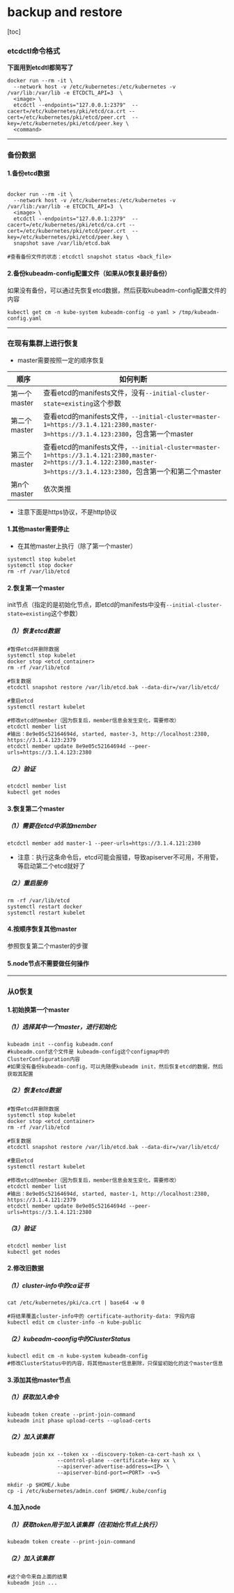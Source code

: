 # backup and restore

[toc]

### etcdctl命令格式

**下面用到etcdtl都简写了**

```shell
docker run --rm -it \
  --network host -v /etc/kubernetes:/etc/kubernetes -v /var/lib:/var/lib -e ETCDCTL_API=3  \
  <image> \
  etcdctl --endpoints="127.0.0.1:2379"  --cacert=/etc/kubernetes/pki/etcd/ca.crt --cert=/etc/kubernetes/pki/etcd/peer.crt  --key=/etc/kubernetes/pki/etcd/peer.key \
  <command>
```

***

### 备份数据

#### 1.备份etcd数据
```shell

docker run --rm -it \
  --network host -v /etc/kubernetes:/etc/kubernetes -v /var/lib:/var/lib -e ETCDCTL_API=3  \
  <image> \
  etcdctl --endpoints="127.0.0.1:2379"  --cacert=/etc/kubernetes/pki/etcd/ca.crt --cert=/etc/kubernetes/pki/etcd/peer.crt  --key=/etc/kubernetes/pki/etcd/peer.key \
  snapshot save /var/lib/etcd.bak

#查看备份文件的状态：etcdctl snapshot status <back_file>
```

#### 2.备份kubeadm-config配置文件（如果从0恢复最好备份）
如果没有备份，可以通过先恢复etcd数据，然后获取kubeadm-config配置文件的内容
```shell
kubectl get cm -n kube-system kubeadm-config -o yaml > /tmp/kubeadm-config.yaml
```

***

### 在现有集群上进行恢复

* master需要按照一定的顺序恢复

|顺序|如何判断|
|-|-|
|第一个master|查看etcd的manifests文件，没有`--initial-cluster-state=existing`这个参数|
|第二个master|查看etcd的manifests文件，`--initial-cluster=master-1=https://3.1.4.121:2380,master-3=https://3.1.4.123:2380`，包含第一个master|
|第三个master|查看etcd的manifests文件，`--initial-cluster=master-1=https://3.1.4.121:2380,master-2=https://3.1.4.122:2380,master-3=https://3.1.4.123:2380`，包含第一个和第二个master|
|第n个master|依次类推|

* 注意下面是https协议，不是http协议

#### 1.其他master需要停止
* 在其他master上执行（除了第一个master）
```shell
systemctl stop kubelet
systemctl stop docker
rm -rf /var/lib/etcd
```

#### 2.恢复第一个master
init节点（指定的是初始化节点，即etcd的manifests中没有`--initial-cluster-state=existing`这个参数）

##### （1）恢复etcd数据

```shell
#暂停etcd并删除数据
systemctl stop kubelet
docker stop <etcd_container>
rm -rf /var/lib/etcd

#恢复数据
etcdctl snapshot restore /var/lib/etcd.bak --data-dir=/var/lib/etcd/

#重启etcd
systemctl restart kubelet

#修改etcd的member（因为恢复后，member信息会发生变化，需要修改）
etcdctl member list
#输出：8e9e05c52164694d, started, master-3, http://localhost:2380, https://3.1.4.123:2379
etcdctl member update 8e9e05c52164694d --peer-urls=https://3.1.4.123:2380
```

##### （2）验证
```shell
etcdctl member list
kubectl get nodes
```

#### 3.恢复第二个master

##### （1）需要在etcd中添加member
```shell
etcdctl member add master-1 --peer-urls=https://3.1.4.121:2380
```
* 注意：执行这条命令后，etcd可能会报错，导致apiserver不可用，不用管，等启动第二个etcd就好了

##### （2）重启服务
```shell
rm -rf /var/lib/etcd
systemctl restart docker
systemctl restart kubelet
```

#### 4.按顺序恢复其他master
参照恢复第二个master的步骤

#### 5.node节点不需要做任何操作

***

### 从0恢复

#### 1.初始换第一个master

##### （1）选择其中一个master，进行初始化
```shell
kubeadm init --config kubeadm.conf
#kubeadm.conf这个文件是 kubeadm-config这个configmap中的ClusterConfiguration内容
#如果没有备份kubeadm-config，可以先随便kubeadm init，然后恢复etcd的数据，然后获取其配置
```

##### （2）恢复etcd数据

```shell
#暂停etcd并删除数据
systemctl stop kubelet
docker stop <etcd_container>
rm -rf /var/lib/etcd

#恢复数据
etcdctl snapshot restore /var/lib/etcd.bak --data-dir=/var/lib/etcd/

#重启etcd
systemctl restart kubelet

#修改etcd的member（因为恢复后，member信息会发生变化，需要修改）
etcdctl member list
#输出：8e9e05c52164694d, started, master-1, http://localhost:2380, https://3.1.4.121:2379
etcdctl member update 8e9e05c52164694d --peer-urls=https://3.1.4.121:2380
```

##### （3）验证
```shell
etcdctl member list
kubectl get nodes
```

#### 2.修改旧数据

##### （1）cluster-info中的ca证书
```shell
cat /etc/kubernetes/pki/ca.crt | base64 -w 0

#将结果覆盖cluster-info中的 certificate-authority-data: 字段内容
kubectl edit cm cluster-info -n kube-public
```

##### （2）kubeadm-coonfig中的ClusterStatus
```shell
kubectl edit cm -n kube-system kubeadm-config
#修改ClusterStatus中的内容，将其他master信息删除，只保留初始化的这个master信息
```

#### 3.添加其他master节点

##### （1）获取加入命令
```shell
kubeadm token create --print-join-command
kubeadm init phase upload-certs --upload-certs
```

##### （2）加入该集群
```shell
kubeadm join xx --token xx --discovery-token-ca-cert-hash xx \
                --control-plane --certificate-key xx \
                --apiserver-advertise-address=<IP> \
                --apiserver-bind-port=<PORT> -v=5

mkdir -p $HOME/.kube
cp -i /etc/kubernetes/admin.conf $HOME/.kube/config
```

#### 4.加入node

##### （1）获取token用于加入该集群（在初始化节点上执行）
```shell
kubeadm token create --print-join-command
```

##### （2）加入该集群
```shell
#这个命令来自上面的结果
kubeadm join ...			
```
